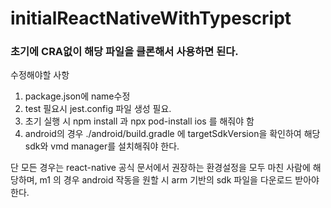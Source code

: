 # initialReactNativeWithTypescript


### 초기에 CRA없이 해당 파일을 클론해서 사용하면 된다.

수정해야할 사항

1. package.json에 name수정
2. test 필요시 jest.config 파일 생성 필요.
3. 초기 실행 시 npm install 과 npx pod-install ios 를 해줘야 함
4. android의 경우 ./android/build.gradle 에         targetSdkVersion을 확인하여 해당 sdk와 vmd manager를 설치해줘야 한다.

단 모든 경우는 react-native 공식 문서에서 권장하는 환경설정을 모두 마친 사람에 해당하며, m1 의 경우 android 작동을 원할 시 arm 기반의 sdk 파일을 다운로드 받아야 한다.